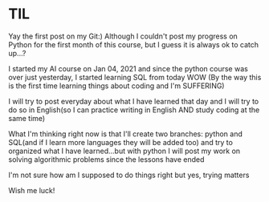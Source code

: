# TIL

Yay the first post on my Git:)
Although I couldn't post my progress on Python for the first month of this course, but I guess it is always ok to catch up...?

I started my AI course on Jan 04, 2021 and since the python course was over just yesterday, I started learning SQL from today WOW
(By the way this is the first time learning things about coding and I'm SUFFERING)

I will try to post everyday about what I have learned that day and I will try to do so in English(so I can practice writing in English AND study coding at the same time)

What I'm thinking right now is that I'll create two branches: python and SQL(and if I learn more languages they will be added too) and try to organized what I have learned...but with python I will post my work on solving algorithmic problems since the lessons have ended

I'm not sure how am I supposed to do things right but yes, trying matters

Wish me luck!

